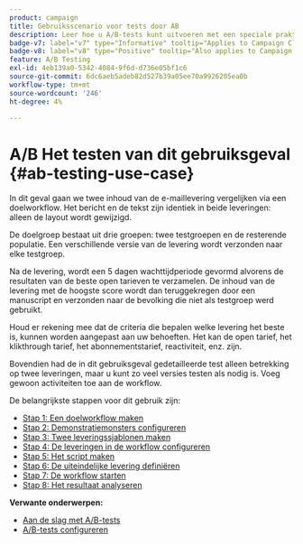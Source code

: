 ```yaml
---
product: campaign
title: Gebruiksscenario voor tests door AB
description: Leer hoe u A/B-tests kunt uitvoeren met een speciale praktijkcase
badge-v7: label="v7" type="Informative" tooltip="Applies to Campaign Classic v7"
badge-v8: label="v8" type="Positive" tooltip="Also applies to Campaign v8"
feature: A/B Testing
exl-id: 4eb139a0-5342-4084-9f6d-d736e05bf1c6
source-git-commit: 6dc6aeb5adeb82d527b39a05ee70a9926205ea0b
workflow-type: tm+mt
source-wordcount: '246'
ht-degree: 4%

---
```


# A/B Het testen van dit gebruiksgeval {#ab-testing-use-case}



In dit geval gaan we twee inhoud van de e-maillevering vergelijken via een doelworkflow. Het bericht en de tekst zijn identiek in beide leveringen: alleen de layout wordt gewijzigd.

De doelgroep bestaat uit drie groepen: twee testgroepen en de resterende populatie. Een verschillende versie van de levering wordt verzonden naar elke testgroep.

Na de levering, wordt een 5 dagen wachttijdperiode gevormd alvorens de resultaten van de beste open tarieven te verzamelen. De inhoud van de levering met de hoogste score wordt dan teruggekregen door een manuscript en verzonden naar de bevolking die niet als testgroep werd gebruikt.

Houd er rekening mee dat de criteria die bepalen welke levering het beste is, kunnen worden aangepast aan uw behoeften. Het kan de open tarief, het klikthrough tarief, het abonnementstarief, reactiviteit, enz. zijn.

Bovendien had de in dit gebruiksgeval gedetailleerde test alleen betrekking op twee leveringen, maar u kunt zo veel versies testen als nodig is. Voeg gewoon activiteiten toe aan de workflow.

De belangrijkste stappen voor dit gebruik zijn:

* [Stap 1: Een doelworkflow maken](a-b-testing-uc-targeting-workflow.md)
* [Stap 2: Demonstratiemonsters configureren](a-b-testing-uc-population-samples.md)
* [Stap 3: Twee leveringssjablonen maken](a-b-testing-uc-delivery-templates.md)
* [Stap 4: De leveringen in de workflow configureren](a-b-testing-uc-configuring-deliveries.md)
* [Stap 5: Het script maken](a-b-testing-uc-script.md)
* [Stap 6: De uiteindelijke levering definiëren](a-b-testing-uc-final-delivery.md)
* [Stap 7: De workflow starten](a-b-testing-uc-start-workflow.md)
* [Stap 8: Het resultaat analyseren](a-b-testing-uc-analyzing.md)

**Verwante onderwerpen:**

* [Aan de slag met A/B-tests](get-started-a-b-testing.md)
* [A/B-tests configureren](configuring-a-b-testing.md)
